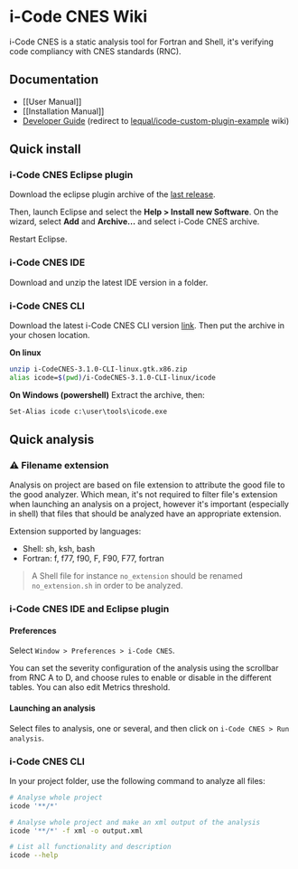 # i-Code CNES Wiki

i-Code CNES is a static analysis tool for Fortran and Shell, it's verifying code compliancy with CNES standards (RNC). 

## Documentation
* [[User Manual]]
* [[Installation Manual]]
* [Developer Guide](/lequal/icode-custom-plugin-example/wiki) (redirect to [lequal/icode-custom-plugin-example](/lequal/icode-custom-plugin-example) wiki)

## Quick install 
### i-Code CNES Eclipse plugin 
Download the eclipse plugin archive of the [last release](https://github.com/lequal/i-CodeCNES/releases). 

Then, launch Eclipse and select the **Help > Install new Software**. On the wizard, select **Add** and **Archive...** and select i-Code CNES archive.

Restart Eclipse.

### i-Code CNES IDE

Download and unzip the latest IDE version in a folder.

### i-Code CNES CLI
Download the latest i-Code CNES CLI version [link](https://github.com/lequal/i-CodeCNES/releases). Then put the archive in your chosen location.

**On linux**
```sh
unzip i-CodeCNES-3.1.0-CLI-linux.gtk.x86.zip
alias icode=$(pwd)/i-CodeCNES-3.1.0-CLI-linux/icode
``` 

**On Windows (powershell)**
Extract the archive, then: 
```ps
Set-Alias icode c:\user\tools\icode.exe
```

## Quick analysis
### ⚠️ Filename extension
Analysis on project are based on file extension to attribute the good file to the good analyzer. Which mean, it's not required to filter file's extension when launching an analysis on a project, however it's important (especially in shell) that files that should be analyzed have an appropriate extension.

Extension supported by languages: 
* Shell: sh, ksh, bash
* Fortran: f, f77, f90, F, F90, F77, fortran

> A Shell file for instance `no_extension` should be renamed `no_extension.sh` in order to be analyzed.

### i-Code CNES IDE and Eclipse plugin
#### Preferences
Select `Window > Preferences > i-Code CNES`.

You can set the severity configuration of the analysis using the scrollbar from RNC A to D, and choose rules to enable or disable in the different tables. You can also edit Metrics threshold.

#### Launching an analysis
Select files to analysis, one or several, and then click on `i-Code CNES > Run analysis`.
### i-Code CNES CLI

In your project folder, use the following command to analyze all files: 
```sh
# Analyse whole project
icode '**/*'

# Analyse whole project and make an xml output of the analysis
icode '**/*' -f xml -o output.xml

# List all functionality and description
icode --help
```

